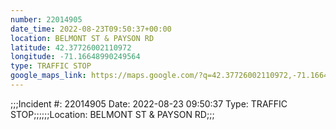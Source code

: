 ```yaml
---
number: 22014905
date_time: 2022-08-23T09:50:37+00:00
location: BELMONT ST & PAYSON RD
latitude: 42.37726002110972
longitude: -71.16648990249564
type: TRAFFIC STOP
google_maps_link: https://maps.google.com/?q=42.37726002110972,-71.16648990249564
---
```


;;;Incident #: 22014905  Date: 2022-08-23 09:50:37   Type: TRAFFIC STOP;;;;;;Location: BELMONT ST & PAYSON RD;;;
